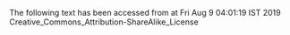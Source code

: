 The following text has been accessed from at Fri Aug 9 04:01:19 IST 2019
Creative_Commons_Attribution-ShareAlike_License
